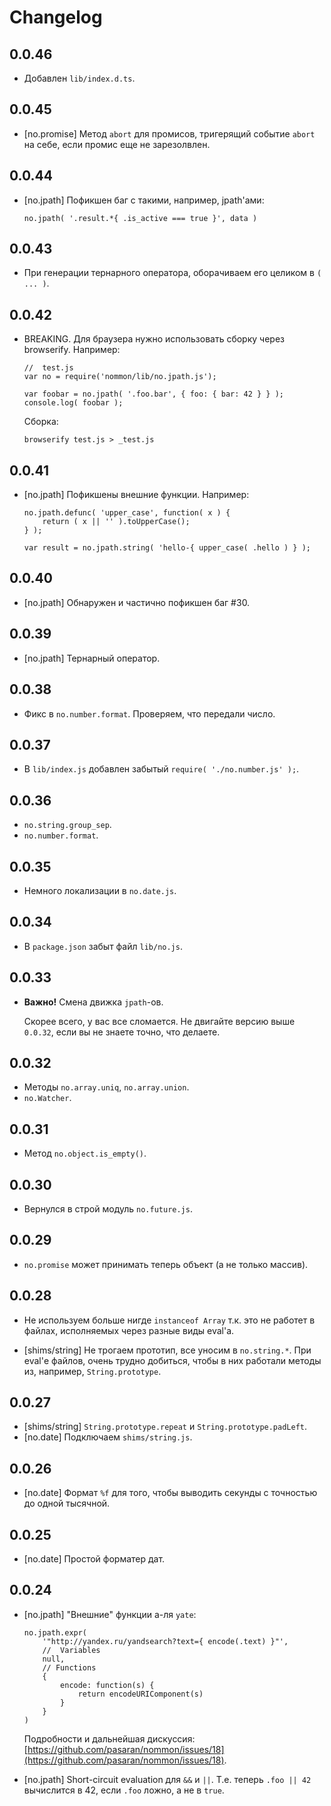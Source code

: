 # Changelog

## 0.0.46

  * Добавлен `lib/index.d.ts`.

## 0.0.45

  * [no.promise] Метод `abort` для промисов, тригерящий событие `abort`
    на себе, если промис еще не зарезолвлен.

## 0.0.44

  * [no.jpath] Пофикшен баг с такими, например, jpath'ами:

        no.jpath( '.result.*{ .is_active === true }', data )

## 0.0.43

  * При генерации тернарного оператора, оборачиваем его целиком в `( ... )`.

## 0.0.42

  * BREAKING. Для браузера нужно использовать сборку через browserify. Например:

        //  test.js
        var no = require('nommon/lib/no.jpath.js');

        var foobar = no.jpath( '.foo.bar', { foo: { bar: 42 } } );
        console.log( foobar );

    Сборка:

        browserify test.js > _test.js

## 0.0.41

  * [no.jpath] Пофикшены внешние функции. Например:

        no.jpath.defunc( 'upper_case', function( x ) {
            return ( x || '' ).toUpperCase();
        } );

        var result = no.jpath.string( 'hello-{ upper_case( .hello ) } );

## 0.0.40

  * [no.jpath] Обнаружен и частично пофикшен баг #30.

## 0.0.39

  * [no.jpath] Тернарный оператор.

## 0.0.38

  * Фикс в `no.number.format`. Проверяем, что передали число.

## 0.0.37

  * В `lib/index.js` добавлен забытый `require( './no.number.js' );`.

## 0.0.36

  * `no.string.group_sep`.
  * `no.number.format`.

## 0.0.35

  * Немного локализации в `no.date.js`.

## 0.0.34

  * В `package.json` забыт файл `lib/no.js`.

## 0.0.33

  * **Важно!** Смена движка `jpath`-ов.

    Скорее всего, у вас все сломается.
    Не двигайте версию выше `0.0.32`, если вы не знаете точно, что делаете.

## 0.0.32

  * Методы `no.array.uniq`, `no.array.union`.
  * `no.Watcher`.

## 0.0.31

  * Метод `no.object.is_empty()`.

## 0.0.30

  * Вернулся в строй модуль `no.future.js`.

## 0.0.29

  * `no.promise` может принимать теперь объект (а не только массив).

## 0.0.28

  * Не используем больше нигде `instanceof Array` т.к. это не работет в файлах,
    исполняемых через разные виды eval'а.

  * [shims/string] Не трогаем прототип, все уносим в `no.string.*`.
    При eval'е файлов, очень трудно добиться, чтобы в них работали методы из, например, `String.prototype`.

## 0.0.27

  * [shims/string] `String.prototype.repeat` и `String.prototype.padLeft`.
  * [no.date] Подключаем `shims/string.js`.

## 0.0.26

  * [no.date] Формат `%f` для того, чтобы выводить секунды с точностью до одной тысячной.

## 0.0.25

  * [no.date] Простой форматер дат.

## 0.0.24

  * [no.jpath] "Внешние" функции а-ля `yate`:

        no.jpath.expr(
            '"http://yandex.ru/yandsearch?text={ encode(.text) }"',
            //  Variables
            null,
            // Functions
            {
                encode: function(s) {
                    return encodeURIComponent(s)
                }
            }
        )

    Подробности и дальнейшая дискуссия: [https://github.com/pasaran/nommon/issues/18](https://github.com/pasaran/nommon/issues/18).

  * [no.jpath] Short-circuit evaluation для `&&` и `||`.
    Т.е. теперь `.foo || 42` вычислится в 42, если `.foo` ложно, а не в `true`.

